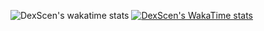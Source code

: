 ![DexScen's wakatime stats](https://github-readme-stats.vercel.app/api/wakatime?username=DexScen&theme=radical&langs_count=18&layout=compact)
[![DexScen's WakaTime stats](https://github-readme-stats.vercel.app/api/wakatime?username=DexScen)](https://github.com/anuraghazra/github-readme-stats)
